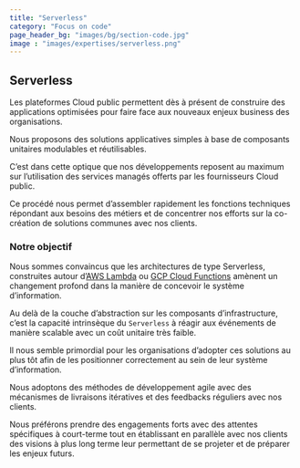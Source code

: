 ```yaml
---
title: "Serverless"
category: "Focus on code"
page_header_bg: "images/bg/section-code.jpg"
image : "images/expertises/serverless.png"
---
```



## Serverless

Les plateformes Cloud public permettent dès à présent de construire des applications optimisées pour faire face aux nouveaux enjeux business des organisations.

Nous proposons des solutions applicatives simples à base de composants unitaires modulables et réutilisables.

C’est dans cette optique que nos développements reposent au maximum sur l’utilisation des services managés offerts par les fournisseurs Cloud public.

Ce procédé nous permet d’assembler rapidement les fonctions techniques répondant aux besoins des métiers et de concentrer nos efforts sur la co-création de solutions communes avec nos clients.

### Notre objectif

Nous sommes convaincus que les architectures de type Serverless, construites autour d’[AWS Lambda](https://aws.amazon.com/lambda/) ou [GCP Cloud Functions](https://cloud.google.com/functions) amènent un changement profond dans la manière de concevoir le système d’information.

Au delà de la couche d’abstraction sur les composants d’infrastructure, c’est la capacité intrinsèque du `Serverless` à réagir aux événements de manière scalable avec un coût unitaire très faible.

Il nous semble primordial pour les organisations d’adopter ces solutions au plus tôt afin de les positionner correctement au sein de leur système d’information.

Nous adoptons des méthodes de développement agile avec des mécanismes de livraisons itératives et des feedbacks réguliers avec nos clients.

Nous préférons prendre des engagements forts avec des attentes spécifiques à court-terme tout en établissant en parallèle avec nos clients des visions à plus long terme leur permettant de se projeter et de préparer les enjeux futurs.
